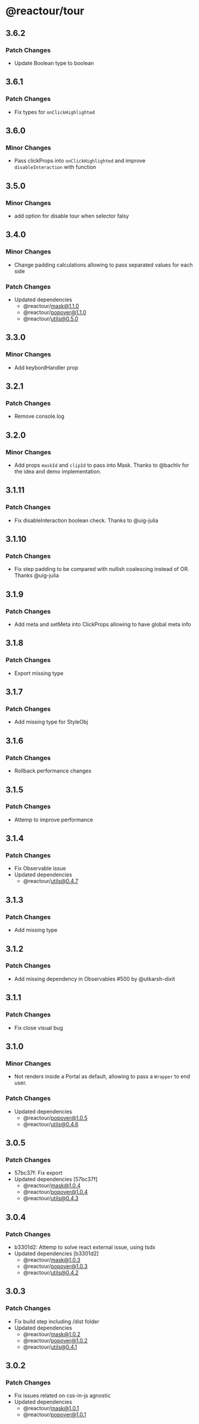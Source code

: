 # @reactour/tour

## 3.6.2

### Patch Changes

- Update Boolean type to boolean

## 3.6.1

### Patch Changes

- Fix types for `onClickHighlighted`

## 3.6.0

### Minor Changes

- Pass clickProps into `onClickHighlighted` and improve `disableInteraction` with function

## 3.5.0

### Minor Changes

- add option for disable tour when selector falsy

## 3.4.0

### Minor Changes

- Change padding calculations allowing to pass separated values for each side

### Patch Changes

- Updated dependencies
  - @reactour/mask@1.1.0
  - @reactour/popover@1.1.0
  - @reactour/utils@0.5.0

## 3.3.0

### Minor Changes

- Add keybordHandler prop

## 3.2.1

### Patch Changes

- Remove console.log

## 3.2.0

### Minor Changes

- Add props `maskId` and `clipId` to pass into Mask. Thanks to @bachlv for the idea and demo implementation.

## 3.1.11

### Patch Changes

- Fix disableInteraction boolean check. Thanks to @uig-julia

## 3.1.10

### Patch Changes

- Fix step padding to be compared with nullish coalescing instead of OR. Thanks @uig-julia

## 3.1.9

### Patch Changes

- Add meta and setMeta into ClickProps allowing to have global meta info

## 3.1.8

### Patch Changes

- Export missing type

## 3.1.7

### Patch Changes

- Add missing type for StyleObj

## 3.1.6

### Patch Changes

- Rollback performance changes

## 3.1.5

### Patch Changes

- Attemp to improve performance

## 3.1.4

### Patch Changes

- Fix Observable issue
- Updated dependencies
  - @reactour/utils@0.4.7

## 3.1.3

### Patch Changes

- Add missing type

## 3.1.2

### Patch Changes

- Add missing dependency in Observables #500 by @utkarsh-dixit

## 3.1.1

### Patch Changes

- Fix close visual bug

## 3.1.0

### Minor Changes

- Not renders inside a Portal as default, allowing to pass a `Wrapper` to end user.

### Patch Changes

- Updated dependencies
  - @reactour/popover@1.0.5
  - @reactour/utils@0.4.6

## 3.0.5

### Patch Changes

- 57bc37f: Fix export
- Updated dependencies [57bc37f]
  - @reactour/mask@1.0.4
  - @reactour/popover@1.0.4
  - @reactour/utils@0.4.3

## 3.0.4

### Patch Changes

- b3301d2: Attemp to solve react external issue, using tsdx
- Updated dependencies [b3301d2]
  - @reactour/mask@1.0.3
  - @reactour/popover@1.0.3
  - @reactour/utils@0.4.2

## 3.0.3

### Patch Changes

- Fix build step including /dist folder
- Updated dependencies
  - @reactour/mask@1.0.2
  - @reactour/popover@1.0.2
  - @reactour/utils@0.4.1

## 3.0.2

### Patch Changes

- Fix issues related on css-in-js agnostic
- Updated dependencies
  - @reactour/mask@1.0.1
  - @reactour/popover@1.0.1
